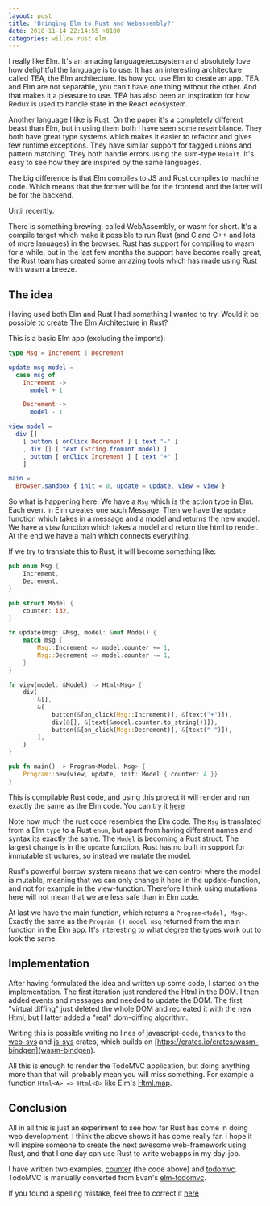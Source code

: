 ```yaml
---
layout: post
title: 'Bringing Elm to Rust and Webassembly?'
date: 2018-11-14 22:14:55 +0100
categories: willow rust elm
---
```


I really like Elm. It's an amacing language/ecosystem and absolutely love how delightful the language is to use.
It has an interesting architecture called TEA, the Elm architecture. Its how you use Elm to create an app. TEA
and Elm are not separable, you can't have one thing without the other. And that makes it a pleasure to use. TEA
has also been an inspiration for how Redux is used to handle state in the React ecosystem.

Another language I like is Rust. On the paper it's a completely different beast than Elm, but
in using them both I have seen some resemblance. They both have great type systems which makes it easier
to refactor and gives few runtime exceptions. They have similar support for tagged unions and pattern matching.
They both handle errors using the sum-type `Result`. It's easy to see how they are inspired by the same languages.

The big difference is that Elm compiles to JS and Rust compiles to machine code. Which means that the former will
be for the frontend and the latter will be for the backend.

Until recently.

There is something brewing, called WebAssembly, or wasm for short. It's a compile target which make it possible to run
Rust (and C and C++ and lots of more lanuages) in the browser. Rust has support for compiling to wasm for a while, but in the last few months
the support have become really great, the Rust team has created some amazing tools which has made using Rust with wasm a breeze.

## The idea

Having used both Elm and Rust I had something I wanted to try. Would it be possible to create The Elm Architecture in
Rust?

This is a basic Elm app (excluding the imports):

```elm
type Msg = Increment | Decrement

update msg model =
  case msg of
    Increment ->
      model + 1

    Decrement ->
      model - 1

view model =
  div []
    [ button [ onClick Decrement ] [ text "-" ]
    , div [] [ text (String.fromInt model) ]
    , button [ onClick Increment ] [ text "+" ]
    ]

main =
  Browser.sandbox { init = 0, update = update, view = view }
```

So what is happening here. We have a `Msg` which is the action type in Elm. Each event in Elm creates one such
Message. Then we have the `update` function which takes in a message and a model and returns the new model.
We have a `view` function which takes a model and return the html to render. At the end we have a main which connects
everything.

If we try to translate this to Rust, it will become something like:

```rust
pub enum Msg {
    Increment,
    Decrement,
}

pub struct Model {
    counter: i32,
}

fn update(msg: &Msg, model: &mut Model) {
    match msg {
        Msg::Increment => model.counter += 1,
        Msg::Decrement => model.counter -= 1,
    }
}

fn view(model: &Model) -> Html<Msg> {
    div(
        &[],
        &[
            button(&[on_click(Msg::Increment)], &[text("+")]),
            div(&[], &[text(&model.counter.to_string())]),
            button(&[on_click(Msg::Decrement)], &[text("-")]),
        ],
    )
}

pub fn main() -> Program<Model, Msg> {
    Program::new(view, update, init: Model { counter: 4 }}
}
```

This is compilable Rust code, and using this project it will render and run exactly the
same as the Elm code. You can try it [here](http://sindrejohansen.no/willow/counter/)

Note how much the rust code resembles the Elm code. The `Msg` is translated from a Elm `type`
to a Rust `enum`, but apart from having different names and syntax its exactly the same. The
`Model` is becoming a Rust struct. The largest change is in the `update` function. Rust has
no built in support for immutable structures, so instead we mutate the model.

Rust's powerful borrow system means that we can control where the model is mutable, meaning that we can only
change it here in the update-function, and not for example in the view-function. Therefore
I think using mutations here will not mean that we are less safe than in Elm code.

At last we have the main function, which returns a `Program<Model, Msg>`. Exactly the same as
the `Program () model msg` returned from the main function in the Elm app. It's interesting
to what degree the types work out to look the same.

## Implementation

After having formulated the idea and written up some code, I started on the implementation. The
first iteration just rendered the Html in the DOM. I then added events and messages and needed to update
the DOM. The first "virtual diffing" just deleted the whole DOM and recreated it with the new
Html, but I latter added a "real" dom-diffing algorithm.

Writing this is possible writing no lines of javascript-code, thanks to
the [web-sys](https://crates.io/crates/web-sys) and [js-sys](https://crates.io/crates/js-sys)
crates, which builds on [https://crates.io/crates/wasm-bindgen](wasm-bindgen).

All this is enough to render the TodoMVC application, but doing anything more than that will probably
mean you will miss something. For example a function `Html<A> => Html<B>` like Elm's
[Html.map](https://package.elm-lang.org/packages/elm/html/latest/Html#map).

## Conclusion

All in all this is just an experiment to see how far Rust has come in doing web development.
I think the above shows it has come really far. I hope it will inspire someone to create the
next awesome web-framework using Rust, and that I one day can use Rust to write webapps in
my day-job.

I have written two examples, [counter](https://github.com/sindreij/willow/blob/master/examples/counter/src/app.rs) (the code above) and [todomvc](https://github.com/sindreij/willow/blob/master/examples/todomvc/src/app.rs).
TodoMVC is manually converted from Evan's [elm-todomvc](https://github.com/evancz/elm-todomvc).

If you found a spelling mistake, feel free to correct it
[here](https://github.com/sindreij/blog/blob/gh-pages/_posts/2018-11-14-willow-elm-in-rust.md)
